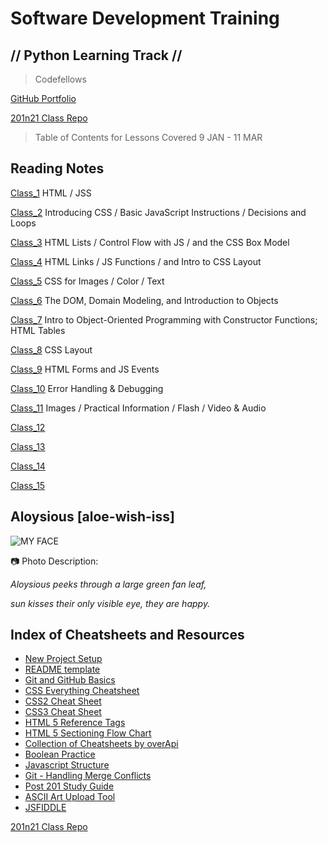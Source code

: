 # Software Development Training

## // Python Learning Track //

> Codefellows

[GitHub Portfolio](https://github.com/AL0YSI0US)

[201n21 Class Repo](https://github.com/codefellows/seattle-201n21)

> Table of Contents for Lessons Covered 9 JAN - 11 MAR

## Reading Notes

[Class_1](class-01.md) HTML / JSS

[Class_2](class-02.md) Introducing CSS / Basic JavaScript Instructions / Decisions and Loops

[Class_3](class-03.md) HTML Lists / Control Flow with JS / and the CSS Box Model

[Class_4](class-04.md) HTML Links / JS Functions / and Intro to CSS Layout

[Class_5](class-05.md) CSS for Images / Color / Text

[Class_6](class-06.md) The DOM, Domain Modeling, and Introduction to Objects

[Class_7](class-07.md) Intro to Object-Oriented Programming with Constructor Functions; HTML Tables

[Class_8](class-08.md) CSS Layout

[Class_9](class-09.md) HTML Forms and JS Events

[Class_10](class-10.md) Error Handling & Debugging

[Class_11](class-11.md) Images / Practical Information / Flash / Video & Audio

[Class_12](class-12.md)

[Class_13](class-13.md)

[Class_14](class-14.md)

[Class_15](class-15.md)

## Aloysious [aloe-wish-iss]

![MY FACE](https://miro.medium.com/max/121/1*uNH6r8IUEzVFGI2dYZUPCQ.jpeg)

:camera: Photo Description:

*Aloysious peeks through a large green fan leaf,*

*sun kisses their only visible eye, they are happy.*

## Index of Cheatsheets and Resources

- [New Project Setup](class-02/project_setup.md)
- [README template](class-02/README-template.md)
- [Git and GitHub Basics](class-02/git-and-github-basics-guide.md)
- [CSS Everything Cheatsheet](https://overapi.com/css)
- [CSS2 Cheat Sheet](cheat-sheets/css2-cheat-sheet.pdf)
- [CSS3 Cheat Sheet](cheat-sheets/css3-cheat-sheet.pdf)
- [HTML 5 Reference Tags](cheat-sheets/html5-reference-tags.jpg)
- [HTML 5 Sectioning Flow Chart](cheat-sheets/html5-sectioning-flowchart.pdf)
- [Collection of Cheatsheets by overApi](https://overapi.com/)
- [Boolean Practice](class-03/boolean-practice.md)
- [Javascript Structure](class-09/javascript-structure.md)
- [Git - Handling Merge Conflicts](class-15/handling-merge-conflicts.md)
- [Post 201 Study Guide](https://github.com/codefellows/seattle-201n21/blob/master/class-15/post-201-study-guide.md)
- [ASCII Art Upload Tool](https://manytools.org/hacker-tools/convert-images-to-ascii-art)
- [JSFIDDLE](https://jsfiddle.net/)

[201n21 Class Repo](https://github.com/codefellows/seattle-201n21)
